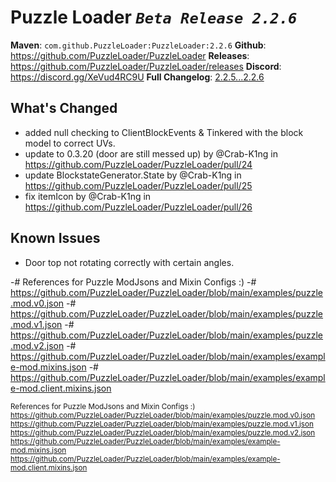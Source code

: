 # Puzzle Loader *`Beta Release 2.2.6`*

**Maven**: `com.github.PuzzleLoader:PuzzleLoader:2.2.6`
**Github**: <https://github.com/PuzzleLoader/PuzzleLoader>
**Releases**: <https://github.com/PuzzleLoader/PuzzleLoader/releases>
**Discord**: <https://discord.gg/XeVud4RC9U>
**Full Changelog**: [2.2.5...2.2.6](<https://github.com/PuzzleLoader/PuzzleLoader/compare/2.2.5...2.2.6>)

## What's Changed
* added null checking to ClientBlockEvents & Tinkered with the block model to correct UVs.
* update to 0.3.20 (door are still messed up) by @Crab-K1ng in <https://github.com/PuzzleLoader/PuzzleLoader/pull/24>
* update BlockstateGenerator.State by @Crab-K1ng in <https://github.com/PuzzleLoader/PuzzleLoader/pull/25>
* fix itemIcon by @Crab-K1ng in <https://github.com/PuzzleLoader/PuzzleLoader/pull/26>

## Known Issues
- Door top not rotating correctly with certain angles.

-# References for Puzzle ModJsons and Mixin Configs :)
-# <https://github.com/PuzzleLoader/PuzzleLoader/blob/main/examples/puzzle.mod.v0.json>
-# <https://github.com/PuzzleLoader/PuzzleLoader/blob/main/examples/puzzle.mod.v1.json>
-# <https://github.com/PuzzleLoader/PuzzleLoader/blob/main/examples/puzzle.mod.v2.json>
-# <https://github.com/PuzzleLoader/PuzzleLoader/blob/main/examples/example-mod.mixins.json>
-# <https://github.com/PuzzleLoader/PuzzleLoader/blob/main/examples/example-mod.client.mixins.json>

<sub>References for Puzzle ModJsons and Mixin Configs :)</sub>
<sub><https://github.com/PuzzleLoader/PuzzleLoader/blob/main/examples/puzzle.mod.v0.json></sub>
<sub><https://github.com/PuzzleLoader/PuzzleLoader/blob/main/examples/puzzle.mod.v1.json></sub>
<sub><https://github.com/PuzzleLoader/PuzzleLoader/blob/main/examples/puzzle.mod.v2.json></sub>
<sub><https://github.com/PuzzleLoader/PuzzleLoader/blob/main/examples/example-mod.mixins.json></sub>
<sub><https://github.com/PuzzleLoader/PuzzleLoader/blob/main/examples/example-mod.client.mixins.json></sub>
